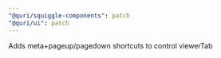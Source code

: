 ```yaml
---
"@quri/squiggle-components": patch
"@quri/ui": patch
---
```


Adds meta+pageup/pagedown shortcuts to control viewerTab
